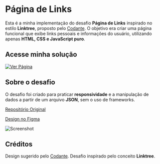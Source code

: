 # Página de Links

Esta é a minha implementação do desafio **Página de Links** inspirado no estilo **Linktree**, proposto pelo [Codante](https://codante.io). O objetivo era criar uma página funcional que exibe links pessoais e informações do usuário, utilizando apenas **HTML, CSS e JavaScript puro**.

## Acesse minha solução

[![Ver Página](https://img.shields.io/badge/GitHub%20Pages-Live%20Preview-blue?style=for-the-badge)]([https://link-para-a-sua-solucao](https://amadeonsilveira.github.io/mp-pagina-de-links/))

## Sobre o desafio

O desafio foi criado para praticar **responsividade** e a manipulação de dados a partir de um arquivo **JSON**, sem o uso de frameworks.

[Repositório Original](https://github.com/codante-io/mp-pagina-de-links)

[Design no Figma](https://www.figma.com/community/file/1290334353760015149)

![Screenshot](https://github.com/codante-io/mp-pagina-de-links/assets/6475893/c9517f38-8ad5-479e-8a93-f5d1d5c114e1)

## Créditos

Design sugerido pelo [Codante](https://codante.io). Desafio inspirado pelo conceito **Linktree**.
